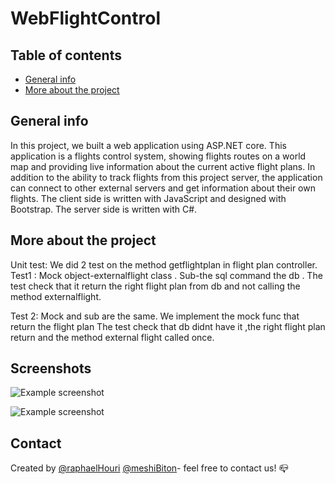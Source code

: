 # WebFlightControl

## Table of contents
* [General info](#general-info)
* [More about the project](#more-about-the-project)

## General info
In this project, we built a web application using ASP.NET core.
This application is a flights control system, showing flights routes on a world map and providing live information about the current active flight plans.
In addition to the ability to track flights from this project server, the application can connect to other external servers and get information about their own flights.
The client side is written with JavaScript and designed with Bootstrap. The server side is written with C#.

## More about the project
Unit test:
We did 2 test on the method getflightplan in flight plan controller.
Test1 :
Mock object-externalflight class .
Sub-the sql command the db .
The test check that it return the right flight plan from db and not calling the method externalflight.

Test 2:
Mock and sub are the same.
We implement the mock func that return the flight plan
The test check that db didnt have it ,the right flight plan return and the method external flight called once.

## Screenshots
![Example screenshot](./img/fly2.jpeg)

![Example screenshot](./img/fly1.jpeg)

## Contact
Created by [@raphaelHouri](https://github.com/raphaelHouri) [@meshiBiton](https://github.com/meshibiton)- feel free to contact us! :mailbox_closed:

